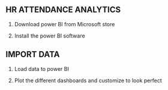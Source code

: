 ## HR ATTENDANCE ANALYTICS

 1.  Download power BI from Microsoft store
   
 2.  Install the power BI software

## IMPORT DATA

1. Load data to power BI

2. Plot the different dashboards and customize to look perfect
